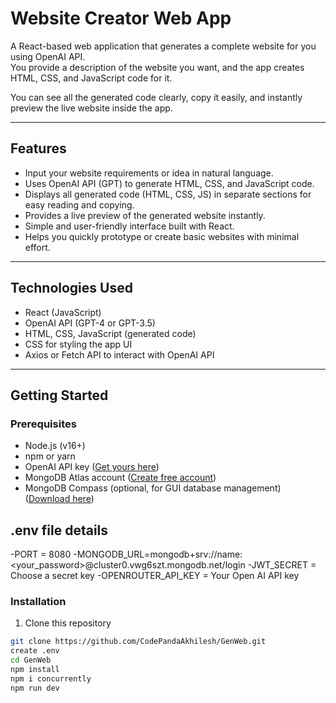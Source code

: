 # Website Creator Web App

A React-based web application that generates a complete website for you using OpenAI API.  
You provide a description of the website you want, and the app creates HTML, CSS, and JavaScript code for it.  

You can see all the generated code clearly, copy it easily, and instantly preview the live website inside the app.

---

## Features

- Input your website requirements or idea in natural language.
- Uses OpenAI API (GPT) to generate HTML, CSS, and JavaScript code.
- Displays all generated code (HTML, CSS, JS) in separate sections for easy reading and copying.
- Provides a live preview of the generated website instantly.
- Simple and user-friendly interface built with React.
- Helps you quickly prototype or create basic websites with minimal effort.

---

## Technologies Used

- React (JavaScript)
- OpenAI API (GPT-4 or GPT-3.5)
- HTML, CSS, JavaScript (generated code)
- CSS for styling the app UI
- Axios or Fetch API to interact with OpenAI API

---

## Getting Started

### Prerequisites

- Node.js (v16+)
- npm or yarn
- OpenAI API key ([Get yours here](https://platform.openai.com/signup))
- MongoDB Atlas account ([Create free account](https://www.mongodb.com/cloud/atlas))
- MongoDB Compass (optional, for GUI database management) ([Download here](https://www.mongodb.com/products/compass))

## .env file details

-PORT = 8080
-MONGODB_URL=mongodb+srv://name:<your_password>@cluster0.vwg6szt.mongodb.net/login
-JWT_SECRET = Choose a secret key
-OPENROUTER_API_KEY = Your Open AI API key



### Installation

1. Clone this repository

```bash
git clone https://github.com/CodePandaAkhilesh/GenWeb.git
create .env
cd GenWeb
npm install
npm i concurrently
npm run dev
